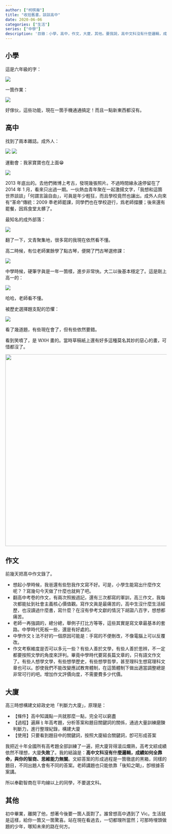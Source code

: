 ```yaml
---
author: ["柯棋瀚"]
title: "收拾舊書，談談高中"
date: 2020-06-06
categories: ["生活"]
series: ["中學"]
description: '目錄：小學，高中，作文，大廈，其他。要我說，高中文科沒有什麼邏輯，成績如何全靠命，與你的智商、思維能力無關。'
---
```


## 小學

這是六年級的字：

<img src="https://pic.imgdb.cn/item/5eda6ccec2a9a83be5d9bf08.jpg">

一箇作業：

<img src="https://pic.imgdb.cn/item/5eda6ccec2a9a83be5d9bf0e.jpg">

好傢伙，這些功能，現在一箇手機通通搞定！而且一點新東西都沒有。

## 高中

找到了兩本雜誌。<v>成外人</v>：

<img src="https://pic.imgdb.cn/item/5eda6ccec2a9a83be5d9bef3.jpg">

<img src="https://pic.imgdb.cn/item/5eda6ccec2a9a83be5d9befa.jpg">

運動會：我家寶寶也在上面😁

<img src="https://pic.imgdb.cn/item/5eda6ea9c2a9a83be5dcde63.jpg">

2013 年底出的。去他們微博上考古，發現幾張照片。不過時間線永遠停留在了 2014 年 1 月，看來只出過一期。一伙熱血青年聚在一起激揚文字，「我想和這箇世界談談」「何謂言論自由」，可眞是年少輕狂，而且學校竟然也讓出。成外人向來有“革命”傳統：2009 秊老師罷課，同學們也在學校遊行，爲老師撐腰；後來還有罷餐，因爲食堂太髒了。

最知名的<v>成外部落</v>：

<img src="https://pic.imgdb.cn/item/5eda6ccec2a9a83be5d9beff.jpg">

翻了一下，文青聚集地，很多寫的我現在依然看不懂。

高二時候，有位老師業餘學了點古琴，便開了門古琴選修課：

<img src="https://pic.imgdb.cn/item/5eda7003c2a9a83be5df75c9.jpg">



中學時候，硬筆字眞是一年一箇樣，進步非常快。大二以後基本穩定了。這是剛上高一的：

<img src="https://pic.imgdb.cn/item/5eda6ea9c2a9a83be5dcde53.jpg">

哈哈，老師看不懂。

被歷史選擇題支配的恐懼：

<img src="https://pic.imgdb.cn/item/5eda6ea9c2a9a83be5dcde57.jpg">

看了幾道題，有些現在會了，但有些依然要錯。

看到笑噴了，是 WXH 畫的。當時草稿紙上還有好多這種莫名其妙的惡心的畫，可惜都沒了。

<img src="https://pic.imgdb.cn/item/5eda70c6c2a9a83be5e0deb3.jpg" width="600">



## 作文

前幾天把髙中作文錄了。

- 想起小學時候，我爸還有些愁我作文寫不好。可是，小學生能寫出什麼作文呢？？寫幾句今天做了什麼也就夠了吧。
- 翻高中考卷的作文，有兩次照搬週記，還有三次都寫的軍訓，高三作文，我每次都能扯到社會主義核心價值觀。寫作文眞是最痛苦的，高中生沒什麼生活經歷，也沒讀過什麼書，寫什麼？在沒有參考文獻的情況下胡謅八百字，想想都痛苦。
- 老師一再強調的，總分總，舉例子打比方等等，這些其實是寫文章最基本的套路。中學時代死板一些，還是有好處的。
- 中學作文〻法不好的一個原因可能是：手寫的不便刪改，不像電腦上可以反覆改。
- 作文考察維度是否可以多元一些？有些人善於文學，有些人善於思辨，不一定都要按照文學的角度來評判。畢竟中學時代要寫長篇文章的，只有語文作文了。有些人想學文學，有些想學歷史，有些想學哲學，甚至理科生想寫理科文章也可以。卽使我們不能改變應試教育體制，在這箇體制下做出適當調整總是非常可行的吧。增加作文評價向度，不需要費多少代價。

## 大廈

高三時想構建文綜<n>政史地</n>「判斷力大廈」，原理是：

- 【條件】高中知識點一共就那麼一點，完全可以窮盡
- 【過程】遍厤〻年高考題，分析答案和題目關鍵詞的關係，通過大量訓練磨鍊判斷力，進行整理紀錄，構建大廈
- 【使用】只要看到題目中的關鍵詞，按照大廈組合關鍵詞，卽可形成荅案

我把近十年全國所有高考題全部訓練了一遍，把大廈背得滾瓜爛熟，高考文綜成績依然不理想，大廈<b>失敗</b>了。我的結論是：<b>高中文科沒有什麼邏輯，成績如何全靠命，與你的智商、思維能力無關</b>。文綜荅案的形成過程是一箇徹底的黑箱，同樣的題目，不同出題人會有不同的荅案。老師講題也只能依靠「後知之朙」，卽根據荅案講。

所以奉勸智商在平均線以上的同學，不要選文科。

## 其他

初中畢業，離開了他，想著今後要一箇人面對了。誰曾想高中遇到了 Vic。生活就是這樣，給你一箇又一箇驚喜。站在現在看過去，一切都理所當然；可那時埋頭做題的少年，哪知未來的路在何方。